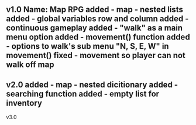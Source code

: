 v1.0
Name: Map RPG
added - map - nested lists
added - global variables row and column
added - continuous gameplay
added - "walk" as a main menu option
added - movement() function
added - options to walk's sub menu "N, S, E, W" in movement()
fixed - movement so player can not walk off map
--------------------------------------------------------------
v2.0
added - map - nested dicitionary
added - searching function
added - empty list for inventory
--------------------------------------------------------------
v3.0
